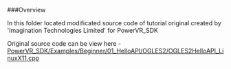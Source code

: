 ###Overview

In this folder located modificated source code of tutorial original created by 'Imagination Technologies Limited' for PowerVR_SDK

Original source code can be view here - [PowerVR_SDK/Examples/Beginner/01_HelloAPI/OGLES2/OGLES2HelloAPI_LinuxX11.cpp](https://swiftshader.googlesource.com/SwiftShader/+/3a795c66126616037657d03e52020213d91ba164/third_party/PowerVR_SDK/Examples/Beginner/01_HelloAPI/OGLES2/OGLES2HelloAPI_LinuxX11.cpp)

